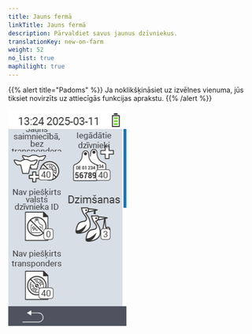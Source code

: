 ```yaml
---
title: Jauns fermā
linkTitle: Jauns fermā
description: Pārvaldiet savus jaunus dzīvniekus.
translationKey: new-on-farm
weight: 52
no_list: true
maphilight: true
---
```

{{% alert title="Padoms" %}}
Ja noklikšķināsiet uz izvēlnes vienuma, jūs tiksiet novirzīts uz attiecīgās funkcijas aprakstu.
{{% /alert %}}

<img src="images/newonfarm.png" alt="VitalControl Jauns fermā" title="Jauns fermā" usemap="#workmap" class="maphilight" />

<map name="workmap">
  <area shape="rect" coords="3,40,116,160" alt="Jauns fermā, bez transpondera" title="Šeit jūs piešķirat transponderu jauniem dzīvniekiem bez transpondera&#10;Peles klikšķis: atvērt dokumentāciju" href="/lv/docs/new-on-farm/new-no-transponder/">
  <area shape="rect" coords="3,160,116,280" alt="Nav piešķirts nacionālais dzīvnieka ID" title="Šeit jūs varat apskatīt visus dzīvniekus, kuriem vēl nav piešķirts nacionālais dzīvnieka ID, un piešķirt nacionālo dzīvnieka ID&#10;Peles klikšķis: atvērt dokumentāciju" href="/lv/docs/new-on-farm/no-national-animal-id-assigned/">
  <area shape="rect" coords="3,280,116,399" alt="Nav piešķirts transponders" title="Šeit jūs varat apskatīt visus dzīvniekus, kuriem vēl nav piešķirts transponders, un piešķirt tiem transponderu&#10;Peles klikšķis: atvērt dokumentāciju" href="/lv/docs/new-on-farm/no-transponder-assigned/">

  <area shape="rect" coords="116,40,230,160" alt="Iegādātie dzīvnieki" title="Šeit jūs varat apskatīt savus pašreizējos pirkumus un eksportēt datus&#10;Peles klikšķis: atvērt dokumentāciju" href="/lv/docs/new-on-farm/purchased-animals/">
  <area shape="rect" coords="116,160,230,280" alt="Dzimšanas" title="Šeit jūs varat redzēt savas dzimšanas un izveidot eksporta failu&#10;Peles klikšķis: atvērt dokumentāciju" href="/lv/docs/new-on-farm/births/">
  <area shape="rect" coords="1,401,100,439" alt="Atpakaļ" title="Atgriezties vienu līmeni atpakaļ&#10;Peles klikšķis: uz dokumentāciju" href="/lv/docs/menu/mainmenu/">
</map>
